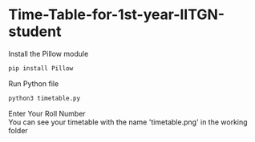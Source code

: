# Time-Table-for-1st-year-IITGN-student
Install the Pillow module
```bash
pip install Pillow
```
Run Python file
```bash
python3 timetable.py
```
Enter Your Roll Number<br>
You can see your timetable with the name 'timetable.png' in the working folder

